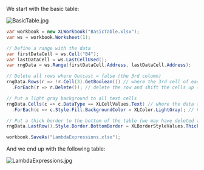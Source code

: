 We start with the basic table:  

![BasicTable.jpg](http://download-codeplex.sec.s-msft.com/Download?ProjectName=closedxml&DownloadId=162281 "BasicTable.jpg")  

```c#
var workbook = new XLWorkbook("BasicTable.xlsx");
var ws = workbook.Worksheet(1);

// Define a range with the data
var firstDataCell = ws.Cell("B4");
var lastDataCell = ws.LastCellUsed();
var rngData = ws.Range(firstDataCell.Address, lastDataCell.Address);

// Delete all rows where Outcast = false (the 3rd column)
rngData.Rows(r => !r.Cell(3).GetBoolean()) // where the 3rd cell of each row is false
  .ForEach(r => r.Delete()); // delete the row and shift the cells up (the default for rows in a range)

// Put a light gray background to all text cells
rngData.Cells(c => c.DataType == XLCellValues.Text) // where the data type is Text
  .ForEach(c => c.Style.Fill.BackgroundColor = XLColor.LightGray); // Fill with a light gray

// Put a thick border to the bottom of the table (we may have deleted the bottom cells with the border)
rngData.LastRow().Style.Border.BottomBorder = XLBorderStyleValues.Thick;

workbook.SaveAs("LambdaExpressions.xlsx");
```

And we end up with the following table:  

![LambdaExpressions.jpg](http://download-codeplex.sec.s-msft.com/Download?ProjectName=closedxml&DownloadId=162282 "LambdaExpressions.jpg")
